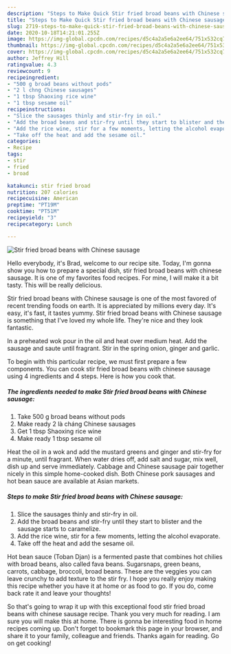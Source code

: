 ```yaml
---
description: "Steps to Make Quick Stir fried broad beans with Chinese sausage"
title: "Steps to Make Quick Stir fried broad beans with Chinese sausage"
slug: 2719-steps-to-make-quick-stir-fried-broad-beans-with-chinese-sausage
date: 2020-10-18T14:21:01.255Z
image: https://img-global.cpcdn.com/recipes/d5c4a2a5e6a2ee64/751x532cq70/stir-fried-broad-beans-with-chinese-sausage-recipe-main-photo.jpg
thumbnail: https://img-global.cpcdn.com/recipes/d5c4a2a5e6a2ee64/751x532cq70/stir-fried-broad-beans-with-chinese-sausage-recipe-main-photo.jpg
cover: https://img-global.cpcdn.com/recipes/d5c4a2a5e6a2ee64/751x532cq70/stir-fried-broad-beans-with-chinese-sausage-recipe-main-photo.jpg
author: Jeffrey Hill
ratingvalue: 4.3
reviewcount: 9
recipeingredient:
- "500 g broad beans without pods"
- "2 l chng Chinese sausages"
- "1 tbsp Shaoxing rice wine"
- "1 tbsp sesame oil"
recipeinstructions:
- "Slice the sausages thinly and stir-fry in oil."
- "Add the broad beans and stir-fry until they start to blister and the sausage starts to caramelize."
- "Add the rice wine, stir for a few moments, letting the alcohol evaporate."
- "Take off the heat and add the sesame oil."
categories:
- Recipe
tags:
- stir
- fried
- broad

katakunci: stir fried broad 
nutrition: 207 calories
recipecuisine: American
preptime: "PT19M"
cooktime: "PT51M"
recipeyield: "3"
recipecategory: Lunch

---
```



![Stir fried broad beans with Chinese sausage](https://img-global.cpcdn.com/recipes/d5c4a2a5e6a2ee64/751x532cq70/stir-fried-broad-beans-with-chinese-sausage-recipe-main-photo.jpg)

Hello everybody, it's Brad, welcome to our recipe site. Today, I'm gonna show you how to prepare a special dish, stir fried broad beans with chinese sausage. It is one of my favorites food recipes. For mine, I will make it a bit tasty. This will be really delicious.

Stir fried broad beans with Chinese sausage is one of the most favored of recent trending foods on earth. It is appreciated by millions every day. It's easy, it's fast, it tastes yummy. Stir fried broad beans with Chinese sausage is something that I've loved my whole life. They're nice and they look fantastic.

In a preheated wok pour in the oil and heat over medium heat. Add the sausage and saute until fragrant. Stir in the spring onion, ginger and garlic.


To begin with this particular recipe, we must first prepare a few components. You can cook stir fried broad beans with chinese sausage using 4 ingredients and 4 steps. Here is how you cook that.

<!--inarticleads1-->

##### The ingredients needed to make Stir fried broad beans with Chinese sausage:

1. Take 500 g broad beans without pods
1. Make ready 2 là cháng Chinese sausages
1. Get 1 tbsp Shaoxing rice wine
1. Make ready 1 tbsp sesame oil


Heat the oil in a wok and add the mustard greens and ginger and stir-fry for a minute, until fragrant. When water dries off, add salt and sugar, mix well, dish up and serve immediately. Cabbage and Chinese sausage pair together nicely in this simple home-cooked dish. Both Chinese pork sausages and hot bean sauce are available at Asian markets. 

<!--inarticleads2-->

##### Steps to make Stir fried broad beans with Chinese sausage:

1. Slice the sausages thinly and stir-fry in oil.
1. Add the broad beans and stir-fry until they start to blister and the sausage starts to caramelize.
1. Add the rice wine, stir for a few moments, letting the alcohol evaporate.
1. Take off the heat and add the sesame oil.


Hot bean sauce (Toban Djan) is a fermented paste that combines hot chilies with broad beans, also called fava beans. Sugarsnaps, green beans, carrots, cabbage, broccoli, broad beans. These are the veggies you can leave crunchy to add texture to the stir fry. I hope you really enjoy making this recipe whether you have it at home or as food to go. If you do, come back rate it and leave your thoughts! 

So that's going to wrap it up with this exceptional food stir fried broad beans with chinese sausage recipe. Thank you very much for reading. I am sure you will make this at home. There is gonna be interesting food in home recipes coming up. Don't forget to bookmark this page in your browser, and share it to your family, colleague and friends. Thanks again for reading. Go on get cooking!
